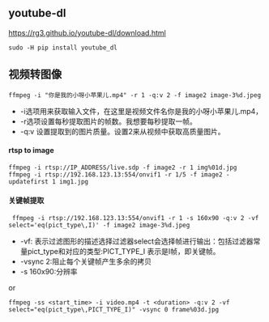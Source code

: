 ﻿
## youtube-dl


https://rg3.github.io/youtube-dl/download.html

```
sudo -H pip install youtube_dl
```


## 视频转图像

```
ffmpeg -i "你是我的小呀小苹果儿.mp4" -r 1 -q:v 2 -f image2 image-3%d.jpeg
```
- -i选项用来获取输入文件，在这里是视频文件名你是我的小呀小苹果儿.mp4，  
- -r选项设置每秒提取图片的帧数。我想要每秒提取一帧。  
- -q:v 设置提取到的图片质量。设置2来从视频中获取高质量图片。

####  rtsp to image
```
ffmpeg -i rtsp://IP_ADDRESS/live.sdp -f image2 -r 1 img%01d.jpg
ffmpeg -i rtsp://192.168.123.13:554/onvif1 -r 1/5 -f image2 -updatefirst 1 img1.jpg
```

####  关键帧提取
```
 ffmpeg -i rtsp://192.168.123.13:554/onvif1 -r 1 -s 160x90 -q:v 2 -vf select='eq(pict_type\,I)' -f image2 image-3%d.jpeg
```

- -vf: 表示过滤图形的描述选择过滤器select会选择帧进行输出：包括过滤器常量pict_type和对应的类型:PICT_TYPE_I 表示是I帧，即关键帧。
- -vsync 2:阻止每个关键帧产生多余的拷贝
- -s 160x90:分辨率

or 

```
ffmpeg -ss <start_time> -i video.mp4 -t <duration> -q:v 2 -vf select="eq(pict_type\,PICT_TYPE_I)" -vsync 0 frame%03d.jpg
```
